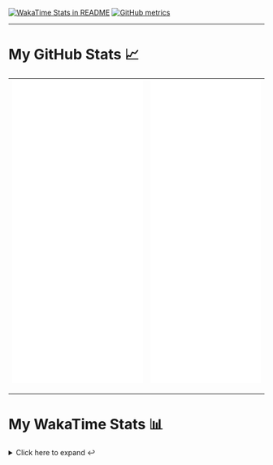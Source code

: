 [![WakaTime Stats in README](https://github.com/LOsioChico/LOsioChico/actions/workflows/waka.yml/badge.svg)](https://github.com/LOsioChico/LOsioChico/actions/workflows/waka.yml) [![GitHub metrics](https://github.com/LOsioChico/LOsioChico/actions/workflows/metrics.yml/badge.svg)](https://github.com/LOsioChico/LOsioChico/actions/workflows/metrics.yml)

---

# My GitHub Stats 📈

| ![](./assets/metrics.svg) | ![](./assets/metrics2.svg) |
| ------------------------- | -------------------------- |

---

# My WakaTime Stats 📊

<details>
<summary>Click here to expand ↩️</summary>
<br>

<!--START_SECTION:waka-->
![Code Time](http://img.shields.io/badge/Code%20Time-1%2C829%20hrs%206%20mins-blue)

![Lines of code](https://img.shields.io/badge/From%20Hello%20World%20I%27ve%20Written-354.7%20thousand%20lines%20of%20code-blue)

**🐱 My GitHub Data** 

> 📦 582.1 kB Used in GitHub's Storage 
 > 
> 🏆 1,486 Contributions in the Year 2024
 > 
> 🚫 Not Opted to Hire
 > 
> 📜 22 Public Repositories 
 > 
> 🔑 29 Private Repositories 
 > 
**I'm a Night 🦉** 

```text
🌞 Morning                576 commits         ███░░░░░░░░░░░░░░░░░░░░░░   13.82 % 
🌆 Daytime                1260 commits        ████████░░░░░░░░░░░░░░░░░   30.22 % 
🌃 Evening                1443 commits        █████████░░░░░░░░░░░░░░░░   34.61 % 
🌙 Night                  890 commits         █████░░░░░░░░░░░░░░░░░░░░   21.35 % 
```
📅 **I'm Most Productive on Thursday** 

```text
Monday                   569 commits         ███░░░░░░░░░░░░░░░░░░░░░░   13.65 % 
Tuesday                  638 commits         ████░░░░░░░░░░░░░░░░░░░░░   15.30 % 
Wednesday                465 commits         ███░░░░░░░░░░░░░░░░░░░░░░   11.15 % 
Thursday                 742 commits         ████░░░░░░░░░░░░░░░░░░░░░   17.80 % 
Friday                   643 commits         ████░░░░░░░░░░░░░░░░░░░░░   15.42 % 
Saturday                 736 commits         ████░░░░░░░░░░░░░░░░░░░░░   17.65 % 
Sunday                   376 commits         ██░░░░░░░░░░░░░░░░░░░░░░░   09.02 % 
```


📊 **This Week I Spent My Time On** 

```text
💬 Programming Languages: 
TypeScript               17 hrs 24 mins      ████████████████████░░░░░   81.39 % 
Scala                    1 hr 21 mins        ██░░░░░░░░░░░░░░░░░░░░░░░   06.35 % 
SQL                      49 mins             █░░░░░░░░░░░░░░░░░░░░░░░░   03.89 % 
JavaScript               43 mins             █░░░░░░░░░░░░░░░░░░░░░░░░   03.36 % 
JSON                     20 mins             ░░░░░░░░░░░░░░░░░░░░░░░░░   01.62 % 
```

**I Mostly Code in TypeScript** 

```text
TypeScript               30 repos            ██████████████░░░░░░░░░░░   54.55 % 
Scala                    6 repos             ███░░░░░░░░░░░░░░░░░░░░░░   10.91 % 
Python                   3 repos             █░░░░░░░░░░░░░░░░░░░░░░░░   05.45 % 
Java                     2 repos             █░░░░░░░░░░░░░░░░░░░░░░░░   03.64 % 
Astro                    2 repos             █░░░░░░░░░░░░░░░░░░░░░░░░   03.64 % 
```




 Last Updated on 21/10/2024 01:03:42 UTC
<!--END_SECTION:waka-->

## </details>
